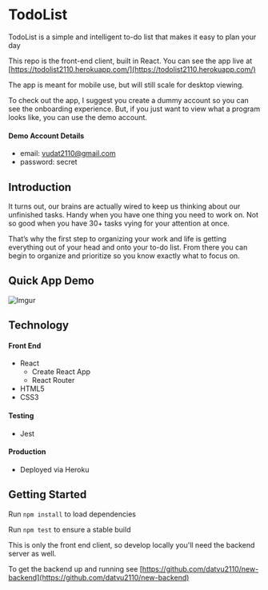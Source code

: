 # TodoList
TodoList is a simple and intelligent to-do list that makes it easy to plan your day

This repo is the front-end client, built in React.  You can see the app live at [https://todolist2110.herokuapp.com/](https://todolist2110.herokuapp.com/)

The app is meant for mobile use, but will still scale for desktop viewing.

To check out the app, I suggest you create a dummy account so you can see the onboarding experience.  But, if you just want to view what a program looks like, you can use the demo account.

#### Demo Account Details

* email: vudat2110@gmail.com
* password: secret

## Introduction

It turns out, our brains are actually wired to keep us thinking about our unfinished tasks. Handy when you have one thing you need to work on. Not so good when you have 30+ tasks vying for your attention at once.

That’s why the first step to organizing your work and life is getting everything out of your head and onto your to-do list. From there you can begin to organize and prioritize so you know exactly what to focus on.

## Quick App Demo

![Imgur](https://i.imgur.com/7OxLgg1.gif)

## Technology

#### Front End

* React
  * Create React App
  * React Router
* HTML5
* CSS3

#### Testing

* Jest

#### Production

* Deployed via Heroku

## Getting Started

Run `npm install` to load dependencies

Run `npm test` to ensure a stable build

This is only the front end client, so develop locally you'll need the backend server as well.

To get the backend up and running see [https://github.com/datvu2110/new-backend](https://github.com/datvu2110/new-backend)

